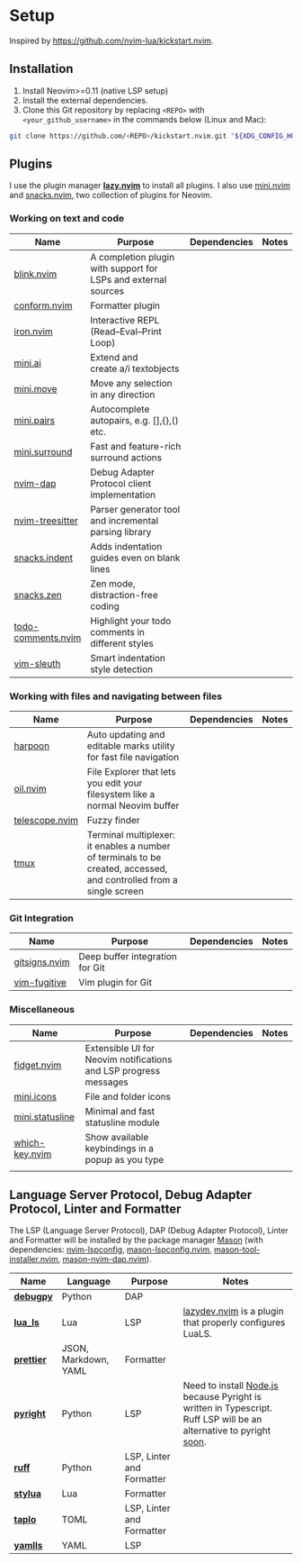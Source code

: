 # Setup

Inspired by <https://github.com/nvim-lua/kickstart.nvim>.

## Installation

1. Install Neovim>=0.11 (native LSP setup)
1. Install the external dependencies.
1. Clone this Git repository by replacing `<REPO>` with `<your_github_username>` in the commands below (Linux and Mac):

```sh
git clone https://github.com/<REPO>/kickstart.nvim.git "${XDG_CONFIG_HOME:-$HOME/.config}"/nvim
```

## Plugins

I use the plugin manager [**lazy.nvim**](https://github.com/folke/lazy.nvim) to install all plugins. I also use [mini.nvim](https://github.com/echasnovski/mini.nvim) and [snacks.nvim](https://github.com/folke/snacks.nvim/tree/main?tab=readme-ov-file), two collection of plugins for Neovim.

### Working on text and code

| Name                                                                                          | Purpose                                                        | Dependencies | Notes |
| --------------------------------------------------------------------------------------------- | -------------------------------------------------------------- | ------------ | ----- |
| [blink.nvim](https://github.com/Saghen/blink.cmp)                                             | A completion plugin with support for LSPs and external sources |              |       |
| [conform.nvim](https://github.com/stevearc/conform.nvim)                                      | Formatter plugin                                               |              |       |
| [iron.nvim](https://github.com/Vigemus/iron.nvim)                                             | Interactive REPL (Read–Eval–Print Loop)                        |              |       |
| [mini.ai](https://github.com/echasnovski/mini.nvim/blob/main/readmes/mini-ai.md)              | Extend and create a/i textobjects                              |              |       |
| [mini.move](https://github.com/echasnovski/mini.nvim/blob/main/readmes/mini-move.md#features) | Move any selection in any direction                            |              |       |
| [mini.pairs](https://github.com/echasnovski/mini.nvim/blob/main/readmes/mini-pairs.md)        | Autocomplete autopairs, e.g. [],{},() etc.                     |              |       |
| [mini.surround](https://github.com/echasnovski/mini.nvim/blob/main/readmes/mini-surround.md)  | Fast and feature-rich surround actions                         |              |       |
| [nvim-dap](https://github.com/mfussenegger/nvim-dap)                                          | Debug Adapter Protocol client implementation                   |              |       |
| [nvim-treesitter](https://github.com/nvim-treesitter/nvim-treesitter)                         | Parser generator tool and incremental parsing library          |              |       |
| [snacks.indent](https://github.com/folke/snacks.nvim/blob/main/docs/indent.md)                | Adds indentation guides even on blank lines                    |              |       |
| [snacks.zen](https://github.com/folke/snacks.nvim/blob/main/docs/zen.md)                      | Zen mode, distraction-free coding                              |              |       |
| [todo-comments.nvim](https://github.com/folke/todo-comments.nvim)                             | Highlight your todo comments in different styles               |              |       |
| [vim-sleuth](https://github.com/tpope/vim-sleuth)                                             | Smart indentation style detection                              |              |       |

### Working with files and navigating between files

| Name                                                               | Purpose                                                                                                             | Dependencies | Notes |
| ------------------------------------------------------------------ | ------------------------------------------------------------------------------------------------------------------- | ------------ | ----- |
| [harpoon](https://github.com/ThePrimeagen/harpoon/tree/harpoon2)   | Auto updating and editable marks utility for fast file navigation                                                   |              |       |
| [oil.nvim](https://github.com/stevearc/oil.nvim)                   | File Explorer that lets you edit your filesystem like a normal Neovim buffer                                        |              |       |
| [telescope.nvim](https://github.com/nvim-telescope/telescope.nvim) | Fuzzy finder                                                                                                        |              |       |
| [tmux](https://github.com/tmux/tmux)                               | Terminal multiplexer: it enables a number of terminals to be created, accessed, and controlled from a single screen |              |       |

### Git Integration

| Name                                                        | Purpose                         | Dependencies | Notes |
| ----------------------------------------------------------- | ------------------------------- | ------------ | ----- |
| [gitsigns.nvim](https://github.com/lewis6991/gitsigns.nvim) | Deep buffer integration for Git |              |       |
| [vim-fugitive](https://github.com/tpope/vim-fugitive)       | Vim plugin for Git              |              |       |

### Miscellaneous

| Name                                                                                             | Purpose                                                          | Dependencies | Notes |
| ------------------------------------------------------------------------------------------------ | ---------------------------------------------------------------- | ------------ | ----- |
| [fidget.nvim](https://github.com/j-hui/fidget.nvim)                                              | Extensible UI for Neovim notifications and LSP progress messages |              |       |
| [mini.icons](https://github.com/echasnovski/mini.nvim/blob/main/readmes/mini-icons.md)           | File and folder icons                                            |              |       |
| [mini.statusline](https://github.com/echasnovski/mini.nvim/blob/main/readmes/mini-statusline.md) | Minimal and fast statusline module                               |              |       |
| [which-key.nvim](https://github.com/folke/which-key.nvim)                                        | Show available keybindings in a popup as you type                |              |       |
| []()                                                                                             |                                                                  |              |       |

## Language Server Protocol, Debug Adapter Protocol, Linter and Formatter

The LSP (Language Server Protocol), DAP (Debug Adapter Protocol), Linter and Formatter will be installed by the package manager [Mason](https://github.com/williamboman/mason.nvim) (with dependencies: [nvim-lspconfig](https://github.com/neovim/nvim-lspconfig), [mason-lspconfig.nvim](https://github.com/williamboman/mason-lspconfig.nvim), [mason-tool-installer.nvim](https://github.com/WhoIsSethDaniel/mason-tool-installer.nvim), [mason-nvim-dap.nvim](https://github.com/jay-babu/mason-nvim-dap.nvim)).

| Name                                                                   | Language             | Purpose                   | Notes                                                                                                                                                                                                                                                                             |
| ---------------------------------------------------------------------- | -------------------- | ------------------------- | --------------------------------------------------------------------------------------------------------------------------------------------------------------------------------------------------------------------------------------------------------------------------------- |
| [**debugpy**](https://github.com/microsoft/debugpy)                    | Python               | DAP                       |                                                                                                                                                                                                                                                                                   |
| [**lua_ls**](https://github.com/LuaLS/lua-language-server)             | Lua                  | LSP                       | [lazydev.nvim](https://github.com/folke/lazydev.nvim) is a plugin that properly configures LuaLS.                                                                                                                                                                                 |
| [**prettier**](https://github.com/prettier/prettier)                   | JSON, Markdown, YAML | Formatter                 |                                                                                                                                                                                                                                                                                   |
| [**pyright**](https://github.com/Microsoft/pyright)                    | Python               | LSP                       | Need to install [Node.js](https://github.com/nodesource/distributions?tab=readme-ov-file#debian-and-ubuntu-based-distributions) because Pyright is written in Typescript. Ruff LSP will be an alternative to pyright [soon](https://github.com/astral-sh/ruff/discussions/16455). |
| [**ruff**](https://github.com/astral-sh/ruff)                          | Python               | LSP, Linter and Formatter |                                                                                                                                                                                                                                                                                   |
| [**stylua**](https://github.com/JohnnyMorganz/StyLua)                  | Lua                  | Formatter                 |                                                                                                                                                                                                                                                                                   |
| [**taplo**](https://github.com/tamasfe/taplo/tree/master)              | TOML                 | LSP, Linter and Formatter |                                                                                                                                                                                                                                                                                   |
| [**yamlls**](https://github.com/redhat-developer/yaml-language-server) | YAML                 | LSP                       |                                                                                                                                                                                                                                                                                   |
